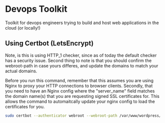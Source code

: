 # Devops Toolkit
Toolkit for devops engineers trying to build and host web applications in the cloud (or locally!)

## Using Certbot (LetsEncrypt)
Note, is this is using HTTP_1 checker, since as of today the default checker has a security issue. Second thing to note is that you should confirm the webroot-path in case yours differes, and update the domains to match your actual domains.

Before you run this command, remember that this assumes you are using Nginx to proxy your HTTP connections to browser clients. Secondly, that you need to have an Nginx config where the "server_name" field matches the domain name(s) that you are requesting signed SSL certificates for. This allows the command to automaitcally update your nginx config to load the certificates for you.

```bash
sudo certbot --authenticator webroot --webroot-path /var/www/wordpress/htdocs --installer nginx -d yourdomain.com -d sub.yourdomain.com
```
